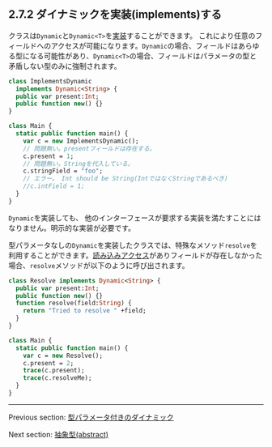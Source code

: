 ## 2.7.2 ダイナミックを実装(implements)する

クラスは`Dynamic`と`Dynamic<T>`を[実装](types-interfaces.md)することができます。
これにより任意のフィールドへのアクセスが可能になります。`Dynamic`の場合、フィールドはあらゆる型になる可能性があり、`Dynamic<T>`の場合、フィールドはパラメータの型と矛盾しない型のみに強制されます。

```haxe
class ImplementsDynamic
  implements Dynamic<String> {
  public var present:Int;
  public function new() {}
}

class Main {
  static public function main() {
    var c = new ImplementsDynamic();
    // 問題無い。presentフィールドは存在する。
    c.present = 1;
    // 問題無い。Stringを代入している。
    c.stringField = "foo";
    // エラー。 Int should be String(IntではなくStringであるべき)
    //c.intField = 1;
  }
}
```

`Dynamic`を実装しても、 他のインターフェースが要求する実装を満たすことにはなりません。明示的な実装が必要です。

型パラメータなしの`Dynamic`を実装したクラスでは、特殊なメソッド`resolve`を利用することができます。[読み込みアクセス](dictionary.md#define-read-access)がありフィールドが存在しなかった場合、`resolve`メソッドが以下のように呼び出されます。

```haxe
class Resolve implements Dynamic<String> {
  public var present:Int;
  public function new() {}
  function resolve(field:String) {
    return "Tried to resolve " +field;
  }
}

class Main {
  static public function main() {
    var c = new Resolve();
    c.present = 2;
    trace(c.present);
    trace(c.resolveMe);
  }
}
```

---

Previous section: [型パラメータ付きのダイナミック](types-dynamic-with-type-parameter.md)

Next section: [抽象型(abstract)](types-abstract.md)